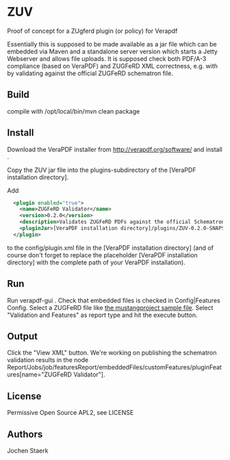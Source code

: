 # ZUV
Proof of concept for a ZUgferd plugin (or policy) for Verapdf

Essentially this is supposed to be made available as a jar file which can be embedded via Maven and a standalone server version which starts a Jetty Webserver and allows file uploads. It is supposed check both PDF/A-3 compliance (based on VeraPDF) and ZUGFeRD XML correctness, e.g. with by validating against the official ZUGFeRD schematron file.


## Build
compile with /opt/local/bin/mvn clean package 


## Install

Download the VeraPDF installer from http://verapdf.org/software/ and install .

Copy the ZUV jar file into the plugins-subdirectory of the [VeraPDF installation directory].

 Add 

```xml
  <plugin enabled="true">
    <name>ZUGFeRD Validator</name>
    <version>0.2.0</version>
    <description>Validates ZUGFeRD PDFs against the official Schematron. Developed by Jochen Staerk.</description>
    <pluginJar>[VeraPDF installation directory]/plugins/ZUV-0.2.0-SNAPSHOT.jar</pluginJar>
  </plugin>
```

to the config/plugin.xml file in the [VeraPDF installation directory] (and of course don't forget to replace
the placeholder [VeraPDF installation directory] with the complete path of your VeraPDF installation).


## Run

Run verapdf-gui . Check that embedded files is checked in Config|Features Config.
Select a ZUGFeRD file like [the mustangproject sample file](http://www.mustangproject.org/MustangGnuaccountingBeispielRE-20170509_505.pdf).
Select "Validation and Features" as report type and hit the execute button.


## Output

Click the "View XML" button. We're working on publishing the schematron validation results in the node
Report/Jobs/job/featuresReport/embeddedFiles/customFeatures/pluginFeatures[name="ZUGFeRD Validator"].

## License

Permissive Open Source APL2, see LICENSE

## Authors

Jochen Staerk

